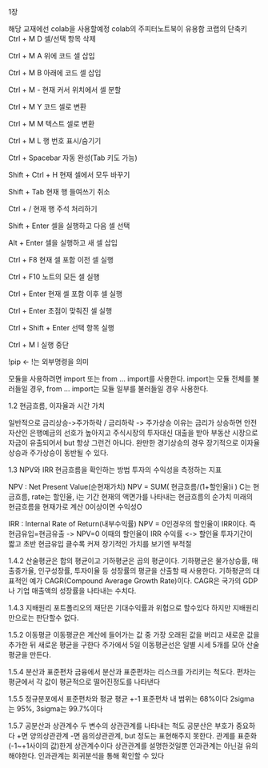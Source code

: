 1장 

해당 교재에선 colab을 사용할예정 colab의 주피터노트북이 유용함
코랩의 단축키 Ctrl + M D 셀/선택 항목 삭제

Ctrl + M A 위에 코드 셀 삽입

Ctrl + M B 아래에 코드 셀 삽입

Ctrl + M - 현재 커서 위치에서 셀 분할

Ctrl + M Y 코드 셀로 변환

Ctrl + M M 텍스트 셀로 변환

Ctrl + M L 행 번호 표시/숨기기

Ctrl + Spacebar 자동 완성(Tab 키도 가능)

Shift + Ctrl + H 현재 셀에서 모두 바꾸기

Shift + Tab 현재 행 들여쓰기 취소

Ctrl +  /  현재 행 주석 처리하기

Shift + Enter 셀을 실행하고 다음 셀 선택

Alt + Enter 셀을 실행하고 새 셀 삽입

Ctrl + F8 현재 셀 포함 이전 셀 실행

Ctrl + F10 노트의 모든 셀 실행

Ctrl + Enter 현재 셀 포함 이후 셀 실행

Ctrl + Enter 초점이 맞춰진 셀 실행

Ctrl + Shift + Enter 선택 항목 실행

Ctrl + M  I  실행 중단


!pip <- !는 외부명령을 의미

모듈을 사용하려면 import 또는 from … import를 사용한다. import는 모듈 전체를 불러들일 경우, from … import는 모듈 일부를 불러들일 경우 사용한다.



1.2 현금흐름, 이자율과 시간 가치

일반적으로 금리상승->주가하락 / 금리하락 -> 주가상승
이유는 금리가 상승하면 안전자산인 은행예금의 선호가 높아지고 주식시장의 투자대신 대출을 받아 부동산 시장으로 자금이 유출되어서
but 항상 그런건 아니다.
완만한 경기상승의 경우 장기적으로 이자율상승과 주가상승이 동반될 수 있다.


1.3 NPV와 IRR
현금흐름을 확인하는 방법 투자의 수익성을 측정하는 지표

NPV : Net Present Value(순현재가치)
NPV = SUM( 현금흐름/(1+할인율)i )
C는 현금흐름, rate는 할인율, i는 기간
현재의 액면가를 나타내는 현금흐름의 순가치
미래의 현금흐름을 현재가로 계산
0이상이면 수익성O

IRR : Internal Rate of Return(내부수익률)
NPV = 0인경우의 할인율이 IRR이다.
즉 현금유입=현금유출 -> NPV=0 이때의 할인율이 IRR
수익률 <-> 할인율 
투자기간이 짧고 초반 현금유입 클수록 커져 장기적인 가치를 보기엔 부적절

1.4.2
산술평균은 합의 평균이고 기하평균은 곱의 평균이다.
기하평균은 물가상승률, 매출증가율, 인구성장률, 투자이율 등 성장률의 평균을 산출할 때 사용한다. 
기하평균의 대표적인 예가 CAGR(Compound Average Growth Rate)이다. CAGR은 국가의 GDP나 기업 매출액의 성장률을 나타내는 수치다.

1.4.3 지배원리
포트폴리오의 재단은 기대수익률과 위험으로 할수있다
하지만 지배원리만으로는 판단할수 없다.

1.5.2 이동평균
이동평균은 계산에 들어가는 값 중 가장 오래된 값을 버리고 새로운 값을 추가한 뒤 새로운 평균을 구한다
주가에서 5일 이동평균선은 일별 시세 5개를 모아 산술평균을 만든다.

1.5.4 분산과 표준편차
금융에서 분산과 표준편차는 리스크를 가리키는 척도다.
편차는 평균에서 각 값이 평균적으로 떨어진정도를 나타낸다

1.5.5 정규분포에서 표준편차와 평균
평균 +-1 표준편차 내 범위는 68%이다
2sigma는 95%, 3sigma는 99.7%이다

1.5.7 공분산과 상관계수
두 변수의 상관관계를 나타내는 척도
공분산은 부호가 중요하다 +면 양의상관관계 -면 음의상관관계, but 정도는 표현해주지 못한다.
관계를 표준화(-1~+1사이의 값)한게 상관계수이다
상관관계를 설명한것일뿐 인과관계는 아닌걸 유의해야한다.
인과관계는 회귀분석을 통해 확인할 수 있다